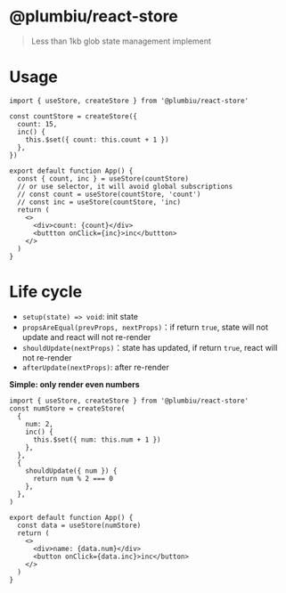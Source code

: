 # @plumbiu/react-store

> Less than 1kb glob state management implement

# Usage

```tsx
import { useStore, createStore } from '@plumbiu/react-store'

const countStore = createStore({
  count: 15,
  inc() {
    this.$set({ count: this.count + 1 })
  },
})

export default function App() {
  const { count, inc } = useStore(countStore)
  // or use selector, it will avoid global subscriptions
  // const count = useStore(countStore, 'count')
  // const inc = useStore(countStore, 'inc)
  return (
    <>
      <div>count: {count}</div>
      <buttton onClick={inc}>inc</buttton>
    </>
  )
}
```

# Life cycle

- `setup(state) => void`: init state
- `propsAreEqual(prevProps, nextProps)`：if return `true`, state will not update and react will not re-render
- `shouldUpdate(nextProps)`：state has updated, if return `true`, react will not re-render
- `afterUpdate(nextProps)`: after re-render

**Simple: only render even numbers**

```tsx
import { useStore, createStore } from '@plumbiu/react-store'
const numStore = createStore(
  {
    num: 2,
    inc() {
      this.$set({ num: this.num + 1 })
    },
  },
  {
    shouldUpdate({ num }) {
      return num % 2 === 0
    },
  },
)

export default function App() {
  const data = useStore(numStore)
  return (
    <>
      <div>name: {data.num}</div>
      <button onClick={data.inc}>inc</button>
    </>
  )
}
```

